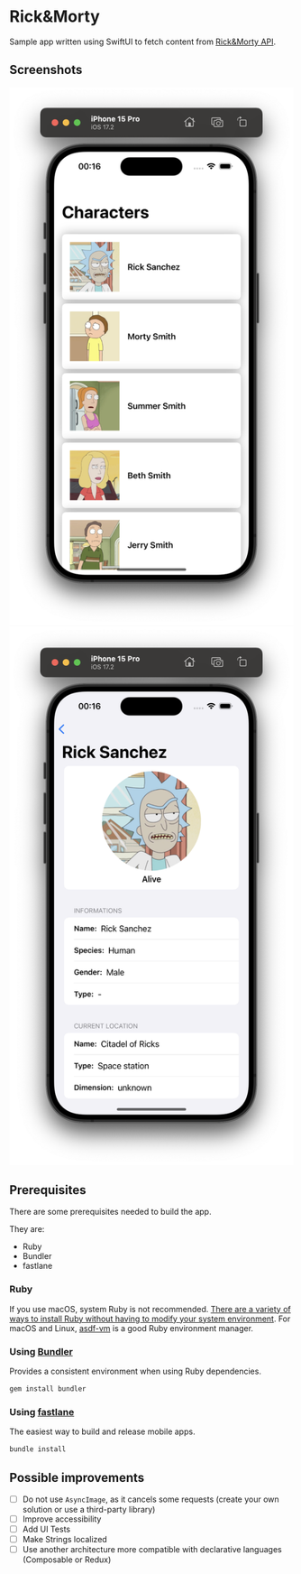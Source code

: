 # Rick&Morty

Sample app written using SwiftUI to fetch content from [Rick&Morty API](https://rickandmortyapi.com/documentation).

## Screenshots

![Characters List](./screenshots/screenshot-01.png)
![Character Details](./screenshots/screenshot-02.png)

## Prerequisites

There are some prerequisites needed to build the app.

They are:

- Ruby
- Bundler
- fastlane

### Ruby

If you use macOS, system Ruby is not recommended. [There are a variety of ways to install Ruby without having to modify your system environment](https://www.ruby-lang.org/en/documentation/installation/#managers). For macOS and Linux, [asdf-vm](https://asdf-vm.com/) is a good Ruby environment manager.

### Using [Bundler](https://bundler.io/)

Provides a consistent environment when using Ruby dependencies.

```sh
gem install bundler
```

### Using [fastlane](https://fastlane.tools/)

The easiest way to build and release mobile apps.

```sh
bundle install
```

## Possible improvements

- [ ] Do not use ```AsyncImage```, as it cancels some requests (create your own solution or use a third-party library)
- [ ] Improve accessibility
- [ ] Add UI Tests
- [ ] Make Strings localized
- [ ] Use another architecture more compatible with declarative languages (Composable or Redux)
